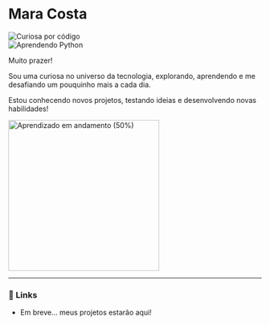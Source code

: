 # Mara Costa

![Curiosa por código](https://img.shields.io/badge/Curiosa%20por-C%C3%B3digo-blueviolet?style=for-the-badge&logo=codeforces)  
![Aprendendo Python](https://img.shields.io/badge/Aprendendo-Python-yellow?style=for-the-badge&logo=python)

Muito prazer!  

Sou uma curiosa no universo da tecnologia, explorando, aprendendo e me desafiando um pouquinho mais a cada dia.

Estou conhecendo novos projetos, testando ideias e desenvolvendo novas habilidades! 

<img src="https://media.giphy.com/media/hL9q5k9dk9l0wGd4e0/giphy.gif?cid=790b7611vpe0rvf2uovx6pxrvypfd0qih1pltmk76corw2ee&ep=v1_gifs_search&rid=giphy.gif&ct=g" width="300" alt="Aprendizado em andamento (50%)" />

---

### 🔗 Links 

- Em breve... meus projetos estarão aqui! 
